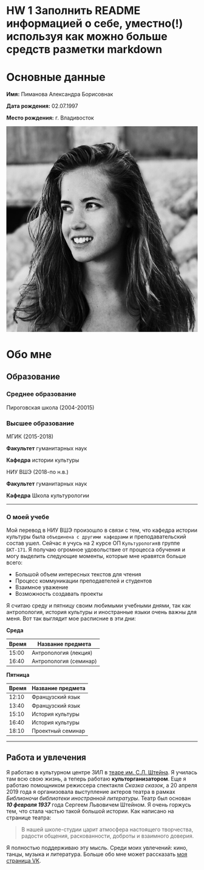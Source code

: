 # HW 1 Заполнить README информацией о себе, уместно(!) используя как можно больше средств разметки markdown 
# Основные данные
**Имя:** Пиманова Александра Борисовнак

**Дата рождения:** 02.07.1997

**Место рождения:** г. Владивосток

![Этоя](https://github.com/pimanovaab/hw1/blob/master/HB0kNZB8Ruk.jpg)

# Обо мне 

##  Образование
### Среднее образование
Пироговская школа (2004-20015)

### Высшее образование
МГИК (2015-2018)

**Факультет** гуманитарных наук

**Кафедра** истории культуры


НИУ ВШЭ (2018-по н.в.)

**Факультет** гуманитарных наук

**Кафедра** Школа культурологии

***

### О моей учебе

Мой перевод в НИУ ВШЭ произошло в связи с тем, что кафедра истории культуры была `объединена с другими кафедрами` и преподавательский состав ушел. Сейчас я учусь на 2 курсе ОП `Культурология`в группе `БКТ-171`. Я получаю огромное удовольствие от процесса обучения и могу выделить следующие моменты, которые мне нравятся больше всего:

+ Большой объем интересных текстов для чтения
+ Процесс коммуникации преподавтелей и студентов
+ Взаимное уважение
+ Возможность создавать проекты

Я считаю среду и пятницу своим любимыми учебными днями, так как антропология, история культуры и иностранные языки очень важны для меня. Вот так выглядит мое расписние в эти дни:

**Среда**

Время | Название предмета
------|----------------------
15:00 | Антропология (лекция)
16:40 | Антропология (семинар)

**Пятница**

Время | Название предмета
------|----------------------
12:10 | Французский язык
13:40 | Французский язык
15:10 | История культуры 
16:40 | История культуры
18:10 | Проектный семинар

***

##  Работа и увлечения

Я работаю в культурном центре ЗИЛ в [теаре им. С.Л. Штейна](http://zilcc.ru/studio/theatre/44.html "Театр им. С.Л. Штейна Москва"). Я училась там всю свою жизнь, а теперь работаю **культорганизатором**. Еще я работаю помощником режиссера спектакля *Сказка сказок*, а 20 апреля 2019 года я организовала выступление актеров театра в рамках *Библионочи библиотеки иностранной литературы*. Театр был основан ***10 февраля 1937*** года Сергеем Львовичем Штейном. Я очень горжусь тем, что стала частью такой большой истории. Как написано на странице театра:

> В нашей школе-студии царит атмосфера настоящего творчества, радости общения, раскованности, доброты и взаимного доверия.

Я полностью поддерживаю эту мысль. Среди моих увлечений: кино, танцы, музыка и литература. Больше обо мне может рассказать [моя страница VK](https://vk.com/vielgorskaya801 "Пиманова Александра").
